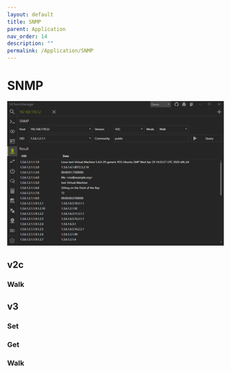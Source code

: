 ```yaml
---
layout: default
title: SNMP
parent: Application
nav_order: 14
description: ""
permalink: /Application/SNMP
---
```


# SNMP

![SNMP](SNMP.png)

## v2c

### Walk

## v3

### Set



### Get



### Walk

